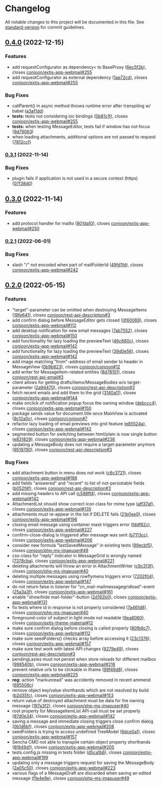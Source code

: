 # Changelog

All notable changes to this project will be documented in this file. See [standard-version](https://github.com/conventional-changelog/standard-version) for commit guidelines.

## [0.4.0](https://github.com/conjoon/extjs-app-webmail/compare/v0.3.1...v0.4.0) (2022-12-15)


### Features

* add requestConfigurator as dependency< to BaseProxy ([6ec5f3b](https://github.com/conjoon/extjs-app-webmail/commit/6ec5f3bb5888a032256eddad6ef719d6997b67fc)), closes [conjoon/extjs-app-webmail#255](https://github.com/conjoon/extjs-app-webmail/issues/255)
* add requestConfigurator as external dependency ([1ae72cd](https://github.com/conjoon/extjs-app-webmail/commit/1ae72cd5e29607b65a531cf03d4b49dd6990735d)), closes [conjoon/extjs-app-webmail#255](https://github.com/conjoon/extjs-app-webmail/issues/255)


### Bug Fixes

* callParent() in async method throws runtime error after transpiling w/ babel ([a3af1dd](https://github.com/conjoon/extjs-app-webmail/commit/a3af1ddb469719218511055d1265d359c0a89836))
* **tests:** tests not considering ioc bindings ([0b81c1f](https://github.com/conjoon/extjs-app-webmail/commit/0b81c1f3ec1bc8b55e9e6b3174e0cfb07aca1620)), closes [conjoon/extjs-app-webmail#255](https://github.com/conjoon/extjs-app-webmail/issues/255)
* **tests:** when testing MessageEditor, tests fail if window has not focus ([9d79063](https://github.com/conjoon/extjs-app-webmail/commit/9d79063586f372c1bcce33c00a258922c7309340))
* when loading attachments, additional options are not passed to request ([7812ccf](https://github.com/conjoon/extjs-app-webmail/commit/7812ccf0ae4a208011bfab165648ea64e3e575ab))

### [0.3.1](https://github.com/conjoon/extjs-app-webmail/compare/v0.3.0...v0.3.1) (2022-11-14)


### Bug Fixes

* plugin fails if application is not used in a secure context (https) ([07f38d0](https://github.com/conjoon/extjs-app-webmail/commit/07f38d0656e68528f33fa876e3d4c8fbc1149157))

## [0.3.0](https://github.com/conjoon/extjs-app-webmail/compare/v0.2.1...v0.3.0) (2022-11-14)


### Features

* add protocol handler for mailto ([801da10](https://github.com/conjoon/extjs-app-webmail/commit/801da1098e65813b51260252a43101ff16533e4b)), closes [conjoon/extjs-app-webmail#250](https://github.com/conjoon/extjs-app-webmail/issues/250)

### [0.2.1](https://github.com/conjoon/extjs-app-webmail/compare/v0.2.0...v0.2.1) (2022-06-01)


### Bug Fixes

* slash "/" not encoded when part of mailFolderId ([49fd1fd](https://github.com/conjoon/extjs-app-webmail/commit/49fd1fdd5557f05105963f6524ed91dfdf206bbd)), closes [conjoon/extjs-app-webmail#242](https://github.com/conjoon/extjs-app-webmail/issues/242)

## [0.2.0](https://github.com/conjoon/extjs-app-webmail/compare/v0.1.1...v0.2.0) (2022-05-15)


### Features

* "target"-parameter can be omitted when destroying MessageItems ([19fe641](https://github.com/conjoon/extjs-app-webmail/commit/19fe6414582e2f8640b910236509bf38254b6122)), closes [conjoon/rest-api-description#3](https://github.com/conjoon/rest-api-description/issues/3)
* add confirm dialog before MessageEditor gets closed ([0f60069](https://github.com/conjoon/extjs-app-webmail/commit/0f60069f8668045898b0f48a9252379b2630feef)), closes [conjoon/extjs-app-webmail#112](https://github.com/conjoon/extjs-app-webmail/issues/112)
* add desktop notification for new email messages ([7ab7552](https://github.com/conjoon/extjs-app-webmail/commit/7ab75523015b6fd5f22e346134b58000fd356a60)), closes [conjoon/extjs-app-webmail#150](https://github.com/conjoon/extjs-app-webmail/issues/150)
* add functionality for lazy loading the previewText ([46c680c](https://github.com/conjoon/extjs-app-webmail/commit/46c680c5047c024ce380dc8ffba4077761bfa515)), closes [conjoon/extjs-app-webmail#142](https://github.com/conjoon/extjs-app-webmail/issues/142)
* add functionality for lazy loading the previewText ([39d0e56](https://github.com/conjoon/extjs-app-webmail/commit/39d0e56c5e49461a226474e8410a3b7541de396e)), closes [conjoon/extjs-app-webmail#142](https://github.com/conjoon/extjs-app-webmail/issues/142)
* add image matching "from"-address of email sender to header in MessageView ([0b9b823](https://github.com/conjoon/extjs-app-webmail/commit/0b9b823e08ad1f0aeddc7c723120cf506ebc979a)), closes [conjoon/conjoon#12](https://github.com/conjoon/conjoon/issues/12)
* add writer for MessageItem-related entities ([8d78101](https://github.com/conjoon/extjs-app-webmail/commit/8d781012055b3e051fd9eb114af46c510728ad58)), closes [conjoon/rest-api-email#3](https://github.com/conjoon/rest-api-email/issues/3)
* client allows for getting drafts/items/MessageBodies w/o target-parameter ([2a94470](https://github.com/conjoon/extjs-app-webmail/commit/2a94470a433dadd806db3aff332387e9bc9b389f)), closes [conjoon/rest-api-description#3](https://github.com/conjoon/rest-api-description/issues/3)
* fetch recent emails and add them to the grid ([3140a11](https://github.com/conjoon/extjs-app-webmail/commit/3140a1177461e39b4a720c8a3c8e8cd4326d03d3)), closes [conjoon/extjs-app-webmail#144](https://github.com/conjoon/extjs-app-webmail/issues/144)
* make onclick of notification popup focus the owning window ([debccc4](https://github.com/conjoon/extjs-app-webmail/commit/debccc46f9288019abbcb89758ecd981e24180b2)), closes [conjoon/extjs-app-webmail#150](https://github.com/conjoon/extjs-app-webmail/issues/150)
* package sends value for document.title once MainView is activated ([9c12a0c](https://github.com/conjoon/extjs-app-webmail/commit/9c12a0c634897cb8ded5bff6d2ad0f681920c5a9)), closes [conjoon/conjoon#7](https://github.com/conjoon/conjoon/issues/7)
* refactor lazy loading of email previews into grid feature ([e85524a](https://github.com/conjoon/extjs-app-webmail/commit/e85524a838da2d0554ac977e18386c6f1b70eb58)), closes [conjoon/extjs-app-webmail#142](https://github.com/conjoon/extjs-app-webmail/issues/142)
* segmented button for switching between html/plain is now single button ([e831829](https://github.com/conjoon/extjs-app-webmail/commit/e831829b63eadb7eeee90f4aecb2578fb6b14baf)), closes [conjoon/extjs-app-webmail#236](https://github.com/conjoon/extjs-app-webmail/issues/236)
* updating a MessageBody does not require a target-parameter anymore ([9519790](https://github.com/conjoon/extjs-app-webmail/commit/9519790cff7dec8e95aeda8ec546030a5913d88b)), closes [conjoon/rest-api-description#3](https://github.com/conjoon/rest-api-description/issues/3)


### Bug Fixes

* add attachment button in menu does not work ([c6c3721](https://github.com/conjoon/extjs-app-webmail/commit/c6c3721c69d8ca9a4d65cfda393e121e3f53665a)), closes [conjoon/extjs-app-webmail#186](https://github.com/conjoon/extjs-app-webmail/issues/186)
* add fields "answered" and "recent" to list of not-persistable fields ([b052f4f](https://github.com/conjoon/extjs-app-webmail/commit/b052f4ff9272679859fb24f97d7514c8a61d32ae)), closes [conjoon/rest-api-description#3](https://github.com/conjoon/rest-api-description/issues/3)
* add missing headers to API call ([c598ff4](https://github.com/conjoon/extjs-app-webmail/commit/c598ff4ac1b5e1428be76f9eca7da6cd605660ef)), closes [conjoon/extjs-app-webmail#142](https://github.com/conjoon/extjs-app-webmail/issues/142)
* AttachmentList should show correct icon class for mime type ([aff37af](https://github.com/conjoon/extjs-app-webmail/commit/aff37af307be25eb248e7f4a1bde124956912cc8)), closes [conjoon/extjs-app-webmail#135](https://github.com/conjoon/extjs-app-webmail/issues/135)
* attachments must re-appear in the list if DELETE fails ([21b0ee0](https://github.com/conjoon/extjs-app-webmail/commit/21b0ee0d027d0c1b5412e15d176ffb9520c6f3d8)), closes [conjoon/extjs-app-webmail#196](https://github.com/conjoon/extjs-app-webmail/issues/196)
* closing email message using container mask triggers error ([fddf62c](https://github.com/conjoon/extjs-app-webmail/commit/fddf62c7e15a83d97f227841c0a06b8549756d73)), closes [conjoon/extjs-app-webmail#227](https://github.com/conjoon/extjs-app-webmail/issues/227)
* confirm-close-dialog is triggered after message was sent ([b7113cc](https://github.com/conjoon/extjs-app-webmail/commit/b7113cc1ba84ab705101a8460571bf8a4ea9b4fb)), closes [conjoon/extjs-app-webmail#206](https://github.com/conjoon/extjs-app-webmail/issues/206)
* consider new formula "lastSavedMessage" in existing tests ([99ecbf5](https://github.com/conjoon/extjs-app-webmail/commit/99ecbf540d2d44eba1f77ce1210f433a28ed729f)), closes [conjoon/php-ms-imapuser#49](https://github.com/conjoon/php-ms-imapuser/issues/49)
* css-class for "reply" indicator in MessageGrid is wrongly named ([7378cba](https://github.com/conjoon/extjs-app-webmail/commit/7378cba3ebdb03a8211d590863e1dad6d7d6b983)), closes [conjoon/extjs-app-webmail#221](https://github.com/conjoon/extjs-app-webmail/issues/221)
* deleting attachments will throw an error in AttachmentWriter ([c9c313f](https://github.com/conjoon/extjs-app-webmail/commit/c9c313f73f79e0aba0bd670beca0be710a043440)), closes [conjoon/php-ms-imapuser#40](https://github.com/conjoon/php-ms-imapuser/issues/40)
* deleting multiple messages using rowflymenu triggers error ([7202f04](https://github.com/conjoon/extjs-app-webmail/commit/7202f04e2b347c4ca980be4c3479bb5f2aef5f3a)), closes [conjoon/extjs-app-webmail#147](https://github.com/conjoon/extjs-app-webmail/issues/147)
* do not return false in listener for "cn_mail-mailmessagegridload"-event ([25a3a3f](https://github.com/conjoon/extjs-app-webmail/commit/25a3a3f35d3bbe79b291546f4c1e2aa06e0e2122)), closes [conjoon/extjs-app-webmail#161](https://github.com/conjoon/extjs-app-webmail/issues/161)
* enable "show/hide mail-folder"-button ([2d192b0](https://github.com/conjoon/extjs-app-webmail/commit/2d192b0557268b8e6dc9e5560d709f002b290958)), closes [conjoon/extjs-app-webmail#131](https://github.com/conjoon/extjs-app-webmail/issues/131)
* fix tests where id in response is not properly considered ([7a461d8](https://github.com/conjoon/extjs-app-webmail/commit/7a461d8b5db9ff76d8a08745fedf1aeee2dc69a7)), closes [conjoon/php-ms-imapuser#40](https://github.com/conjoon/php-ms-imapuser/issues/40)
* foreground-color of subject in light mode not readable ([9ea8060](https://github.com/conjoon/extjs-app-webmail/commit/9ea806058fa46696e4b43187c1c24633ebc3148c)), closes [conjoon/extjs-theme-material#12](https://github.com/conjoon/extjs-theme-material/issues/12)
* make sure confirm dialog before closing is called properly ([80fb6c7](https://github.com/conjoon/extjs-app-webmail/commit/80fb6c70265d5f30b0c8954e28f824969b76ee83)), closes [conjoon/extjs-app-webmail#112](https://github.com/conjoon/extjs-app-webmail/issues/112)
* make sure seedFolders() checks array before accessing it ([23c1376](https://github.com/conjoon/extjs-app-webmail/commit/23c1376d3c390a64952de92f40fcbae540e4db58)), closes [conjoon/extjs-app-webmail#157](https://github.com/conjoon/extjs-app-webmail/issues/157)
* make sure test work with latest API changes ([9279e49](https://github.com/conjoon/extjs-app-webmail/commit/9279e49cd0bcfbf2a53d7a2192eec4ef09fb13d4)), closes [conjoon/rest-api-description#3](https://github.com/conjoon/rest-api-description/issues/3)
* pendingLazies must not persist when store reloads for different mailbox ([998540b](https://github.com/conjoon/extjs-app-webmail/commit/998540b2921dd66947dd318c83f5ad83d2609275)), closes [conjoon/extjs-app-webmail#216](https://github.com/conjoon/extjs-app-webmail/issues/216)
* prevent relative urls to be clickable in iframe ([99f49d8](https://github.com/conjoon/extjs-app-webmail/commit/99f49d83193dccca32f73d6a3aab912a5a408088)), closes [conjoon/extjs-app-webmail#225](https://github.com/conjoon/extjs-app-webmail/issues/225)
* **reg:** action "markunread" was accidently removed in recent ammend ([695508c](https://github.com/conjoon/extjs-app-webmail/commit/695508c38fdf2f902f215b17878be5587b20b9d2))
* remove object key/value shorthands which are not resolved by build ([b2d35fc](https://github.com/conjoon/extjs-app-webmail/commit/b2d35fcabc6918070126dcf1565eacf0f4bc179e)), closes [conjoon/extjs-app-webmail#153](https://github.com/conjoon/extjs-app-webmail/issues/153)
* return value of destroyed attachment must be data for the owning message ([197a3f2](https://github.com/conjoon/extjs-app-webmail/commit/197a3f23817bdbbe6b327ebb119bf58dc7b793b1)), closes [conjoon/php-ms-imapuser#40](https://github.com/conjoon/php-ms-imapuser/issues/40)
* root property for MessageItemList API-call must be set properly ([87d0e34](https://github.com/conjoon/extjs-app-webmail/commit/87d0e3445d214f6d42d932538acea2cf20880672)), closes [conjoon/extjs-app-webmail#142](https://github.com/conjoon/extjs-app-webmail/issues/142)
* saving a message and immediate closing triggers close confirm dialog ([0b1d6bf](https://github.com/conjoon/extjs-app-webmail/commit/0b1d6bfbc3a07417e83567d7ba74279fffa1e51f)), closes [conjoon/extjs-app-webmail#208](https://github.com/conjoon/extjs-app-webmail/issues/208)
* seedFolders is trying to access undefined TreeModel ([6dce0a1](https://github.com/conjoon/extjs-app-webmail/commit/6dce0a174fb3b099ff2704368899b65656631162)), closes [conjoon/extjs-app-webmail#157](https://github.com/conjoon/extjs-app-webmail/issues/157)
* Sencha CMD not able to transpile certain object property shorthands ([8f849d1](https://github.com/conjoon/extjs-app-webmail/commit/8f849d12c9b472e507e813fe20f07a4bae927eb7)), closes [conjoon/extjs-app-webmail#205](https://github.com/conjoon/extjs-app-webmail/issues/205)
* tests.config.js missing in tests folder ([d5ca1b6](https://github.com/conjoon/extjs-app-webmail/commit/d5ca1b6c9d984f54403356c672a5ca66732c2b89)), closes [conjoon/extjs-app-webmail#199](https://github.com/conjoon/extjs-app-webmail/issues/199)
* updating only a message triggers request for saving the MessageBody ([2a05c50](https://github.com/conjoon/extjs-app-webmail/commit/2a05c50105e5f9085dcf3b90ec568de7aca3b1c5)), closes [conjoon/extjs-app-webmail#223](https://github.com/conjoon/extjs-app-webmail/issues/223)
* various flags of a MessageDraft are discarded when saving an edited message ([f1e4e9e](https://github.com/conjoon/extjs-app-webmail/commit/f1e4e9efaad7b6ca4b733c44aaff3c341489a1d2)), closes [conjoon/php-ms-imapuser#49](https://github.com/conjoon/php-ms-imapuser/issues/49)

